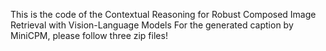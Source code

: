 This is the code of the Contextual Reasoning for Robust Composed Image Retrieval with Vision-Language Models
For the generated caption by MiniCPM, please follow three zip files!
